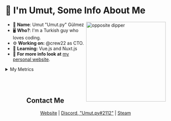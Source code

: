 #  👋 I'm Umut,  Some Info About Me

<img width="250px" align="right" src="https://media1.tenor.com/images/e527f1731291b4827b038a477fb2949e/tenor.gif?itemid=19287771" alt="opposite dipper">

- 👀 __**Name**__: Umut "Umut.py" Gülmez
- 🖥️ **Who?**: I'm a Turkish guy who loves coding.
- ⚙️ **Working on:** @crew22 as CTO.
- 🤿 **Learning:** Vue.js and Nuxt.js
- 📢 **For more info look at** [my personal website](https://umutgulmez.github.io/).
<details>
<summary>My Metrics</summary>
<br>
<img src="https://metrics.lecoq.io/UmutGulmez?template=classic&base.header=0&languages=1&lines=1&achievements=1&languages.limit=8&languages.colors=github&languages.threshold=0%25&achievements.threshold=C&achievements.secrets=true&achievements.limit=3&config.timezone=Europe%2FIstanbul" alt="metrics">
</details>

<br><br>
<h2 align="center"> Contact Me </h2>
<p align="center">
  <a href="https://umutdev.xyz/" target="_blank">Website</a>
  |
  <a href="https://discord.com/users/274615370214670336" target="_blank">Discord, "Umut.py#2112"</a>
  |
  <a href="https://steamcommunity.com/id/klyne312/" target="_blank">Steam</a>
</p>
